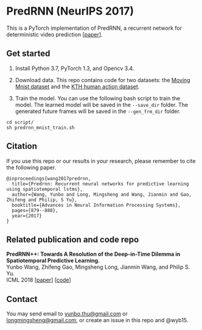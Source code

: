 # PredRNN (NeurIPS 2017)
This is a PyTorch implementation of PredRNN, a recurrent network for deterministic video prediction [[paper](https://papers.nips.cc/paper/6689-predrnn-recurrent-neural-networks-for-predictive-learning-using-spatiotemporal-lstms)].

## Get started
1. Install Python 3.7, PyTorch 1.3, and Opencv 3.4.  

2. Download data. This repo contains code for two datasets: the [Moving Mnist dataset](https://1drv.ms/f/s!AuK5cwCfU3__fGzXjcOlzTQw158) and the [KTH human action dataset](http://www.nada.kth.se/cvap/actions/).  

3. Train the model. You can use the following bash script to train the model. The learned model will be saved in the `--save_dir` folder. 
The generated future frames will be saved in the `--gen_frm_dir` folder.  
```
cd script/
sh predrnn_mnist_train.sh
```

## Citation
If you use this repo or our results in your research, please remember to cite the following paper.
```
@inproceedings{wang2017predrnn,
  title={Predrnn: Recurrent neural networks for predictive learning using spatiotemporal lstms},
  author={Wang, Yunbo and Long, Mingsheng and Wang, Jianmin and Gao, Zhifeng and Philip, S Yu},
  booktitle={Advances in Neural Information Processing Systems},
  pages={879--888},
  year={2017}
}
```

## Related publication and code repo
**PredRNN++: Towards A Resolution of the Deep-in-Time Dilemma in Spatiotemporal Predictive Learning.**  
Yunbo Wang, Zhifeng Gao, Mingsheng Long, Jianmin Wang, and Philip S. Yu.  
ICML 2018 [[paper](http://proceedings.mlr.press/v80/wang18b.html)] [[code](https://github.com/Yunbo426/predrnn-pp)]

## Contact
You may send email to yunbo.thu@gmail.com or longmingsheng@gmail.com, or create an issue in this repo and @wyb15. 

 

